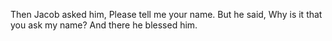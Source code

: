Then Jacob asked him, Please tell me your name. But he said, Why is it that you ask my name? And there he blessed him.

